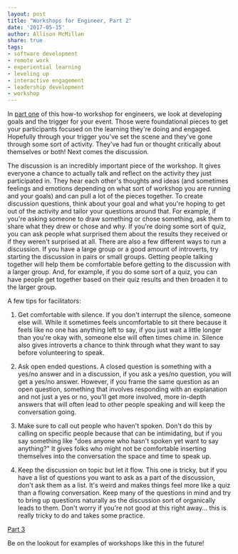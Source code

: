 ```yaml
---
layout: post
title: "Workshops for Engineer, Part 2"
date: '2017-05-15'
author: Allison McMillan
share: true
tags:
- software development
- remote work
- experiential learning
- leveling up
- interactive engagement
- leadership development
- workshop
---
```


In [part one](http://daydreamsinruby.com/workshops-for-engineers-part-1/) of this how-to workshop for engineers, we look at developing goals and the trigger for your event. Those were foundational pieces to get your participants focused on the learning they're doing and engaged. Hopefully through your trigger you've set the scene and they've gone through some sort of activity. They've had fun or thought critically about themselves or both! Next comes the discussion.

The discussion is an incredibly important piece of the workshop. It gives everyone a chance to actually talk and reflect on the activity they just participated in. They hear each other's thoughts and ideas (and sometimes feelings and emotions depending on what sort of workshop you are running and your goals) and can pull a lot of the pieces together. To create discussion questions, think about your goal and what you're hoping to get out of the activity and tailor your questions around that. For example, if you're asking someone to draw something or chose something, ask them to share what they drew or chose and why. If you're doing some sort of quiz, you can ask people what surprised them about the results they received or if they weren't surprised at all. There are also a few different ways to run a discussion. If you have a large group or a good amount of introverts, try starting the discussion in pairs or small groups. Getting people talking together will help them be comfortable before getting to the discussion with a larger group. And, for example, if you do some sort of a quiz, you can have people get together based on their quiz results and then broaden it to the larger group.

A few tips for facilitators:

1. Get comfortable with silence. If you don't interrupt the silence, someone else will. While it sometimes feels uncomfortable to sit there because it feels like no one has anything left to say, if you just wait a little longer than you're okay with, someone else will often times chime in. Silence also gives introverts a chance to think through what they want to say before volunteering to speak.

2. Ask open ended questions. A closed question is something with a yes/no answer and in a discussion, if you ask a yes/no question, you will get a yes/no answer. However, if you frame the same question as an open question, something that involves responding with an explanation and not just a yes or no, you'll get more involved, more in-depth answers that will often lead to other people speaking and will keep the conversation going.

3. Make sure to call out people who haven't spoken. Don't do this by calling on specific people because that can be intimidating, but if you say something like "does anyone who hasn't spoken yet want to say anything?" It gives folks who might not be comfortable inserting themselves into the conversation the space and time to speak up.

4. Keep the discussion on topic but let it flow. This one is tricky, but if you have a list of questions you want to ask as a part of the discussion, don't ask them as a list. It's weird and makes things feel more like a quiz than a flowing conversation. Keep many of the questions in mind and try to bring up questions naturally as the discussion sort of organically leads to them. Don't worry if you're not good at this right away... this is really tricky to do and takes some practice.

[Part 3](http://daydreamsinruby.com/workshops-for-engineers-part-3/)

Be on the lookout for examples of workshops like this in the future!
